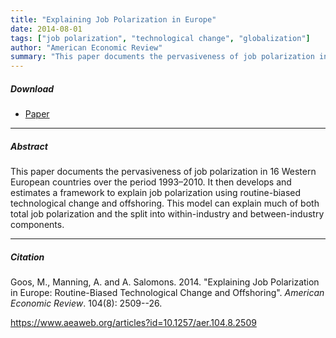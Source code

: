 ```yaml
---
title: "Explaining Job Polarization in Europe" 
date: 2014-08-01
tags: ["job polarization", "technological change", "globalization"]
author: "American Economic Review"
summary: "This paper documents the pervasiveness of job polarization in 16 Western European countries over the period 1993–2010. It then develops and estimates a framework to explain job polarization using routine-biased technological change and offshoring. This model can explain much of both total job polarization and the split into within-industry and between-industry components."
---
```


##### Download

+ [Paper](/5.pdf)
---

##### Abstract

This paper documents the pervasiveness of job polarization in 16 Western European countries over the period 1993–2010. It then develops and estimates a framework to explain job polarization using routine-biased technological change and offshoring. This model can explain much of both total job polarization and the split into within-industry and between-industry components.

---

##### Citation

Goos, M., Manning, A. and A. Salomons. 2014. "Explaining Job Polarization in Europe: Routine-Biased Technological Change and Offshoring". *American Economic Review*. 104(8): 2509--26. 

https://www.aeaweb.org/articles?id=10.1257/aer.104.8.2509 



